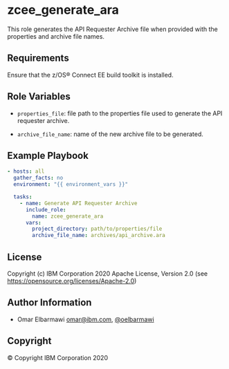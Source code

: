 zcee_generate_ara
=========

This role generates the API Requester Archive file when provided with the properties and archive file names.

Requirements
------------

Ensure that the z/OS® Connect EE build toolkit is installed.

Role Variables
--------------

* `properties_file`: file path to the properties file used to generate the API requester archive.

* `archive_file_name`: name of the new archive file to be generated.


Example Playbook
----------------

```yaml
- hosts: all
  gather_facts: no
  environment: "{{ environment_vars }}"

  tasks:
    - name: Generate API Requester Archive
      include_role:
        name: zcee_generate_ara
      vars:
        project_directory: path/to/properties/file
        archive_file_name: archives/api_archive.ara
```

License
-------

Copyright (c) IBM Corporation 2020 Apache License, Version 2.0 (see https://opensource.org/licenses/Apache-2.0)

Author Information
------------------

- Omar Elbarmawi omar@ibm.com, [@oelbarmawi](https://github.com/oelbarmawi)

Copyright
---------

© Copyright IBM Corporation 2020
